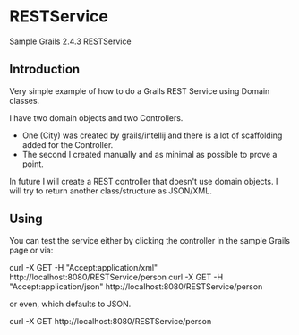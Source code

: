 # RESTService
Sample Grails 2.4.3 RESTService

Introduction
------------

Very simple example of how to do a Grails REST Service using Domain classes.

I have two domain objects and two Controllers.  

- One (City) was created by grails/intellij and there is a lot of scaffolding added for the Controller.  
- The second I created manually and as minimal as possible to prove a point.

In future I will create a REST controller that doesn't use domain objects.  I will try to return another class/structure as JSON/XML.

Using
-----

You can test the service either by clicking the controller in the sample Grails page or via:

curl -X GET -H "Accept:application/xml" http://localhost:8080/RESTService/person
curl -X GET -H "Accept:application/json" http://localhost:8080/RESTService/person

or even, which defaults to JSON.

curl -X GET http://localhost:8080/RESTService/person





